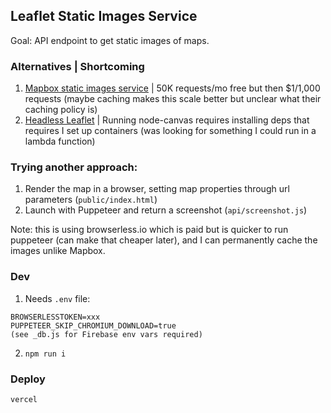 ## Leaflet Static Images Service

Goal: API endpoint to get static images of maps.

### Alternatives | Shortcoming

1. [Mapbox static images service](https://docs.mapbox.com/api/maps/#static-images) | 50K requests/mo free but then \$1/1,000 requests (maybe caching makes this scale better but unclear what their caching policy is)
2. [Headless Leaflet](https://github.com/jieter/leaflet-headless) | Running node-canvas requires installing deps that requires I set up containers (was looking for something I could run in a lambda function)

### Trying another approach:

1. Render the map in a browser, setting map properties through url parameters (`public/index.html`)
2. Launch with Puppeteer and return a screenshot (`api/screenshot.js`)

Note: this is using browserless.io which is paid but is quicker to run puppeteer (can make that cheaper later), and I can permanently cache the images unlike Mapbox.

### Dev

1. Needs `.env` file:

```
BROWSERLESSTOKEN=xxx
PUPPETEER_SKIP_CHROMIUM_DOWNLOAD=true
(see _db.js for Firebase env vars required)
```

2. `npm run i`

### Deploy

`vercel`
